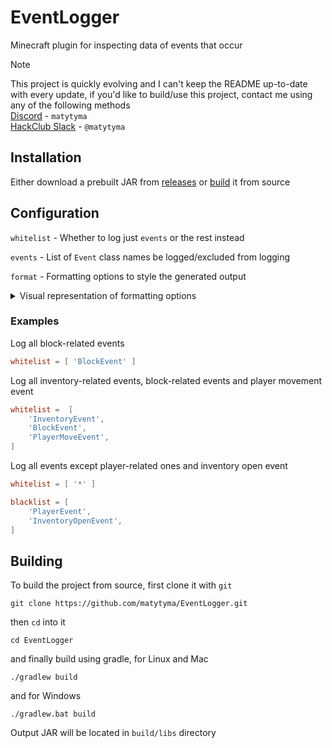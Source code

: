 # EventLogger
Minecraft plugin for inspecting data of events that occur

> [!NOTE]  
> This project is quickly evolving and I can't keep the README up-to-date with every update,
> if you'd like to build/use this project, contact me using any of the following methods  
> [Discord](https://discord.com/users/803549121247838209) - `matytyma`  
> [HackClub Slack](https://hackclub.slack.com/team/U078H6SG59Q) - `@matytyma`

## Installation
Either download a prebuilt JAR from [releases](https://github.com/matytyma/EventLogger/releases/latest)
or [build](#building) it from source

## Configuration
`whitelist` - Whether to log just `events` or the rest instead

`events` - List of `Event` class names  be logged/excluded from logging

`format` - Formatting options to style the generated output
<details>
    <summary>Visual representation of formatting options</summary>

    Block(position=[109, 97, 5871], type=Material.BEDROCK, data=BlockData(data=minecraft:bedrock))
         ^         ^       ^^    ^      ^                ^^                                      ^
         |         |       |     |      |                |                                       |
         |         |       |     |      |                - class.separator         class.postfix -
         |         |       |     |      - field.separator
         |         |       |     - array.postfix
         |         |       - array.separator
         |         - array.prefix
         - class.prefix
</details>

### Examples
Log all block-related events
```toml
whitelist = [ 'BlockEvent' ]
```
Log all inventory-related events, block-related events and player movement event
```toml
whitelist =  [
    'InventoryEvent',
    'BlockEvent',
    'PlayerMoveEvent',
]
```
Log all events except player-related ones and inventory open event
```toml
whitelist = [ '*' ]

blacklist = [
    'PlayerEvent',
    'InventoryOpenEvent',
]
```

## Building
To build the project from source, first clone it with `git`
```shell
git clone https://github.com/matytyma/EventLogger.git
```
then `cd` into it
```shell
cd EventLogger
```
and finally build using gradle, for Linux and Mac
```shell
./gradlew build
```
and for Windows
```shell
./gradlew.bat build
```
Output JAR will be located in `build/libs` directory
